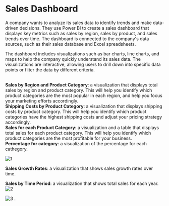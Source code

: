 <h1>Sales Dashboard </h1>
A company wants to analyze its sales data to identify trends and make data-driven decisions. They use Power BI to create a sales dashboard that displays key metrics such as sales by region, sales by product, and sales trends over time. The dashboard is connected to the company's data sources, such as their sales database and Excel spreadsheets.<br>

The dashboard includes visualizations such as bar charts, line charts, and maps to help the company quickly understand its sales data. The visualizations are interactive, allowing users to drill down into specific data points or filter the data by different criteria.
<br>
<br>


**Sales by Region and Product Category**: a visualization that displays total sales by region and product category. This will help you identify which product categories are the most popular in each region, and help you focus your marketing efforts accordingly. <br>
**Shipping Costs by Product Category**: a visualization that displays shipping costs by product category. This will help you identify which product categories have the highest shipping costs and adjust your pricing strategy accordingly.<br>
**Sales for each Product Category**: a visualization and a table that displays total sales for each product category. This will help you identify which product categories are the most profitable for your business.  <br>
**Percentage for category**: a visualization of the percentage for each cathegory.  

![1](https://user-images.githubusercontent.com/52502585/226858045-c37b8daf-6090-424a-b7ba-28672379625c.PNG)

**Sales Growth Rates**: a visualization that shows sales growth rates over time.

**Sales by Time Period**:  a visualization that shows total sales for each year.
![2](https://user-images.githubusercontent.com/52502585/226858095-1d15589f-f837-47e3-bcac-b9a80232907e.PNG)

![3](https://user-images.githubusercontent.com/52502585/226858089-d14ac0c6-8fc0-440b-b8f8-dc24aa7b825d.PNG)
.
